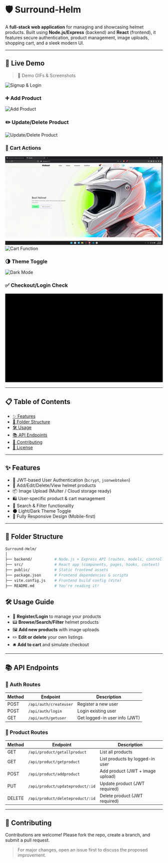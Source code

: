 # 🛡️ Surround-Helm

A **full-stack web application** for managing and showcasing helmet products. Built using **Node.js/Express** (backend) and **React** (frontend), it features secure authentication, product management, image uploads, shopping cart, and a sleek modern UI.

---

## 🚀 Live Demo

> 🗼️ Demo GIFs & Screenshots
>
![Signup & Login](docs/signup_login_databaseupdate.gif)

### ➕ Add Product
![Add Product](docs/add_product.gif)

### ✏️ Update/Delete Product
![Update/Delete Product](docs/update_delete_product.gif)

### 🛒 Cart Actions
![Delete from Cart](docs/delete_cart.gif)
![Cart Function](docs/cartdinction.gif)

### 🌗 Theme Toggle
![Dark Mode](docs/darkmode.gif)

### ✅ Checkout/Login Check
![Checkout/Login Check](docs/checkoutlogincheck.gif)

---

## 📋 Table of Contents

* [✨ Features](#-features)
* [📁 Folder Structure](#-folder-structure)
* [🛠️ Usage](#️-usage)
* [📚 API Endpoints](#-api-endpoints)
* [🤝 Contributing](#-contributing)
* [📄 License](#-license)

---

## ✨ Features

* 🔐 JWT-based User Authentication (`bcrypt`, `jsonwebtoken`)
* 🧢 Add/Edit/Delete/View helmet products
* 📦 Image Upload (Multer / Cloud storage ready)
* 🛍️ User-specific product & cart management
* 🔎 Search & Filter functionality
* 🌑 Light/Dark Theme Toggle
* 📱 Fully Responsive Design (Mobile-first)

---

## 📁 Folder Structure

```bash
Surround-Helm/
│
├── backend/          # Node.js + Express API (routes, models, controllers)
├── src/              # React app (components, pages, hooks, context)
├── public/           # Static frontend assets
├── package.json      # Frontend dependencies & scripts
├── vite.config.js    # Frontend build config (Vite)
├── README.md         # You're reading it!
```

## 🛠️ Usage Guide

* 🔑 **Register/Login** to manage your products
* 📟 **Browse/Search/Filter** helmet products
* 🖼️ **Add new products** with image uploads
* ✏️ **Edit or delete** your own listings
* 🛎️ **Add to cart** and simulate checkout

---

## 📚 API Endpoints

### 🔐 Auth Routes

| Method | Endpoint               | Description                   |
| ------ | ---------------------- | ----------------------------- |
| POST   | `/api/auth/createuser` | Register a new user           |
| POST   | `/api/auth/login`      | Login existing user           |
| GET    | `/api/auth/getuser`    | Get logged-in user info (JWT) |

### 🧢 Product Routes

| Method | Endpoint                         | Description                      |
| ------ | -------------------------------- | -------------------------------- |
| GET    | `/api/product/getallproduct`     | List all products                |
| GET    | `/api/product/getproduct`        | List products by logged-in user  |
| POST   | `/api/product/addproduct`        | Add product (JWT + image upload) |
| PUT    | `/api/product/updateproduct/:id` | Update product (JWT required)    |
| DELETE | `/api/product/deleteproduct/:id` | Delete product (JWT required)    |

---

## 🤝 Contributing

Contributions are welcome! Please fork the repo, create a branch, and submit a pull request.

> For major changes, open an issue first to discuss the proposed improvement.

